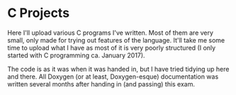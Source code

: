 # C Projects

Here I'll upload various C programs I've written. Most of them are very small, only made for trying out features of the language. It'll take me some time to upload what I have as most of it is very poorly structured (I only started with C programming ca. January 2017).

The code is as it was when it was handed in, but I have tried tidying up here and there. All Doxygen (or at least, Doxygen-esque) documentation was written several months after handing in (and passing) this exam.
